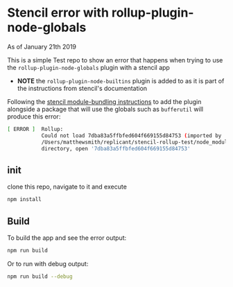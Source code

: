 # Stencil error with rollup-plugin-node-globals
As of January 21th 2019

This is a simple Test repo to show an error that happens when trying to use the `rollup-plugin-node-globals` plugin with a stencil app
  * **NOTE** the `rollup-plugin-node-builtins` plugin is added to as it is part of the instructions from stencil's documentation

Following the [stencil module-bundling instructions](https://stenciljs.com/docs/module-bundling) to add the plugin alongside a package that will use the globals such as `bufferutil` will produce this error:
```bash
[ ERROR ]  Rollup: 
           Could not load 7dba83a5ffbfed604f669155d84753 (imported by
           /Users/matthewsmith/replicant/stencil-rollup-test/node_modules/bufferutil/index.js): ENOENT: no such file or
           directory, open '7dba83a5ffbfed604f669155d84753'
```

## init
clone this repo, navigate to it and execute
```bash
npm install
```

## Build
To build the app and see the error output:

```bash
npm run build
```

Or to run with debug output:
```bash
npm run build --debug
```
